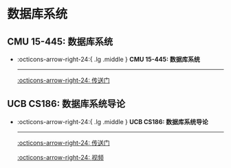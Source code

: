 # 数据库系统

## CMU 15-445: 数据库系统

<div class="grid cards" markdown>

-   :octicons-arrow-right-24:{ .lg .middle } __CMU 15-445: 数据库系统__
    
    ---
    
    [:octicons-arrow-right-24: <a href="https://15445.courses.cs.cmu.edu/spring2023/schedule.html" target="_blank"> 传送门 </a>](#)

</div>

## UCB CS186: 数据库系统导论

<div class="grid cards" markdown>

-   :octicons-arrow-right-24:{ .lg .middle } __UCB CS186: 数据库系统导论__
    
    ---
    
    [:octicons-arrow-right-24: <a href="https://cs186berkeley.net/" target="_blank"> 传送门 </a>](#)

    [:octicons-arrow-right-24: <a href="https://www.bilibili.com/video/BV13a411c7Qo" target="_blank"> 视频 </a>](#)

</div>